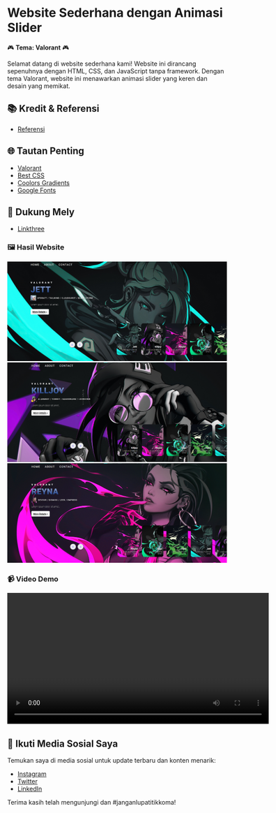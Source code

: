 # Website Sederhana dengan Animasi Slider

🎮 **Tema: Valorant** 🎮

Selamat datang di website sederhana kami! Website ini dirancang sepenuhnya dengan HTML, CSS, dan JavaScript tanpa framework. Dengan tema Valorant, website ini menawarkan animasi slider yang keren dan desain yang memikat.

## 📚 Kredit & Referensi

- [Referensi](https://www.youtube.com/watch?v=j7GG009J9uc&t=0s) 

## 🌐 Tautan Penting

- [Valorant](https://playvalorant.com/) 
- [Best CSS](https://github.com/Lazzzer00/Best-CSS) 
- [Coolors Gradients](https://coolors.co/gradients)
- [Google Fonts](https://fonts.google.com/)

## 💖 Dukung Mely

- [Linkthree]([linkthree/saweria](https://linktr.ee/meliusa)) 

### 🖼️ Hasil Website

<p align="center">
  <img src="result/ss1.png" alt="Tampilan Website" width="600">
  <img src="result/ss2.png" alt="Tampilan Website" width="600">
  <img src="result/ss3.png" alt="Tampilan Website" width="600">
</p>

### 📹 Video Demo

<p align="center">
  <video width="600" controls>
    <source src="result/record.mp4" type="video/mp4">
    Your browser does not support the video tag.
  </video>
</p>

## 📲 Ikuti Media Sosial Saya

Temukan saya di media sosial untuk update terbaru dan konten menarik:

- [Instagram](https://www.instagram.com/yourusername)
- [Twitter](https://twitter.com/yourusername)
- [LinkedIn](https://www.linkedin.com/in/yourusername)

Terima kasih telah mengunjungi dan #janganlupatitikkoma!
